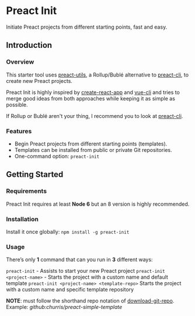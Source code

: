 # Preact Init
Initiate Preact projects from different starting points, fast and easy.

## Introduction
### Overview
This starter tool uses [preact-utils](https://github.com/churris/preact-utils), a Rollup/Bublé alternative to [preact-cli](https://github.com/developit/preact-cli), to create new Preact projects.

Preact Init is highly inspired by [create-react-app](https://github.com/facebookincubator/create-react-app) and [vue-cli](https://github.com/vuejs/vue-cli) and tries to merge good ideas from both approaches while keeping it as simple as possible.

If Rollup or Bublé aren't your thing, I recommend you to look at [preact-cli](https://github.com/developit/preact-cli).

### Features
* Begin Preact projects from different starting points (templates).
* Templates can be installed from public or private Git repositories.
* One-command option: `preact-init`

## Getting Started
### Requirements
Preact Init requires at least **Node 6** but an 8 version is highly recommended.

### Installation
Install it once globally:
`npm install -g preact-init`

### Usage
There’s only **1** command that can you run in **3** different ways:

`preact-init` - Assists to start your new Preact project
`preact-init <project-name>` - Starts the project with a custom name and default template
`preact-init <project-name> <template-repo>` Starts the project with a custom name and specific template repository

**NOTE**: <template-repo> must follow the shorthand repo notation of [download-git-repo](https://github.com/flipxfx/download-git-repo). Example: *github:churris/preact-simple-template*
